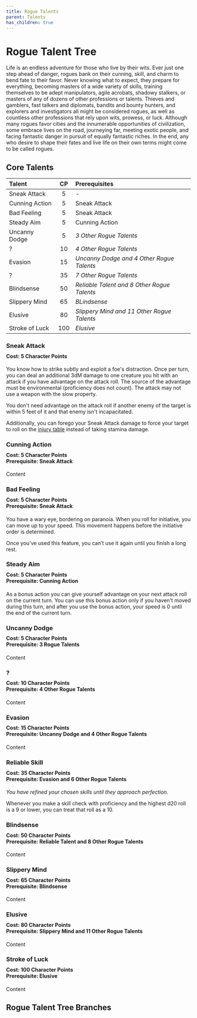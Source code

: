```yaml
---
title: Rogue Talents
parent: Talents
has_children: true
---
```


# Rogue Talent Tree
Life is an endless adventure for those who live by their wits. Ever just one step ahead of danger, rogues bank on their cunning, skill, and charm to bend fate to their favor. Never knowing what to expect, they prepare for everything, becoming masters of a wide variety of skills, training themselves to be adept manipulators, agile acrobats, shadowy stalkers, or masters of any of dozens of other professions or talents. Thieves and gamblers, fast talkers and diplomats, bandits and bounty hunters, and explorers and investigators all might be considered rogues, as well as countless other professions that rely upon wits, prowess, or luck. Although many rogues favor cities and the innumerable opportunities of civilization, some embrace lives on the road, journeying far, meeting exotic people, and facing fantastic danger in pursuit of equally fantastic riches. In the end, any who desire to shape their fates and live life on their own terms might come to be called rogues.

## Core Talents

| Talent | CP | Prerequisites |
|:-------|:--:|:--------------|
| Sneak Attack | 5 | - |
| Cunning Action | 5 | Sneak Attack |
| Bad Feeling | 5 | Sneak Attack |
| Steady Aim | 5 | Cunning Action |
| Uncanny Dodge | 5 | *3 Other Rogue Talents* |
| ? | 10 | *4 Other Rogue Talents*
| Evasion | 15 | *Uncanny Dodge and 4 Other Rogue Talents* |
| ? | 35 | *7 Other Rogue Talents* |
| Blindsense | 50 | *Reliable Talent and 8 Other Rogue Talents* |
| Slippery Mind | 65 | *BLindsense* |
| Elusive | 80 | *Slippery Mind and 11 Other Rogue Talents* |
| Stroke of Luck | 100 | *Elusive* |

### Sneak Attack

<div style="margin-top:-10px;"></div>

#### **Cost:** 5 Character Points
You know how to strike subtly and exploit a foe's distraction. Once per turn, you can deal an additional 3dM damage to one creature you hit with an attack if you have advantage on the attack roll. The source of the advantage must be environmental (proficiency does not count). The attack may not use a weapon with the slow property.

You don't need advantage on the attack roll if another enemy of the target is within 5 feet of it and that enemy isn't incapacitated.

Additionally, you can forego your Sneak Attack damage to force your target to roll on the [injury table](https://stormchaserroleplaying.com/stormchaserRPG/Combat/DamageandHealing/Injuries/) instead of taking stamina damage.

### Cunning Action

<div style="margin-top:-10px;"></div>

#### **Cost:** 5 Character Points<br>**Prerequisite:** Sneak Attack
Content

### Bad Feeling 

<div style="margin-top:-10px;"></div>

#### **Cost:** 5 Character Points<br>**Prerequisite:** Sneak Attack
You have a wary eye, bordering on paranoia. When you roll for initiative, you can move up to your speed. This movement happens before the initiative order is determined.

Once you’ve used this feature, you can’t use it again until you finish a long rest.

### Steady Aim

<div style="margin-top:-10px;"></div>

#### **Cost:** 5 Character Points<br>**Prerequisite:** Cunning Action
As a bonus action you can give yourself advantage on your next attack roll on the current turn. You can use this bonus action only if you haven't moved during this turn, and after you use the bonus action, your speed is 0 until the end of the current turn.

### Uncanny Dodge

<div style="margin-top:-10px;"></div>

#### **Cost:** 5 Character Points<br>**Prerequisite:** 3 Rogue Talents
Content

### ?

<div style="margin-top:-10px;"></div>

#### **Cost:** 10 Character Points<br>**Prerequisite:** 4 Other Rogue Talents
Content

### Evasion

<div style="margin-top:-10px;"></div>

#### **Cost:** 15 Character Points<br>**Prerequisite:** Uncanny Dodge and 4 Other Rogue Talents
Content

### Reliable Skill

<div style="margin-top:-10px;"></div>

#### **Cost:** 35 Character Points<br>**Prerequisite:** Evasion and 6 Other Rogue Talents
*You have refined your chosen skills until they approach perfection.*

Whenever you make a skill check with proficiency and the highest d20 roll is a 9 or lower, you can treat that roll as a 10.

### Blindsense

<div style="margin-top:-10px;"></div>

#### **Cost:** 50 Character Points<br>**Prerequisite:** Reliable Talent and 8 Other Rogue Talents
Content

### Slippery Mind

<div style="margin-top:-10px;"></div>

#### **Cost:** 65 Character Points<br>**Prerequisite:** Blindsense
Content

### Elusive

<div style="margin-top:-10px;"></div>

#### **Cost:** 80 Character Points<br>**Prerequisite:** Slippery Mind and 11 Other Rogue Talents
Content

### Stroke of Luck

<div style="margin-top:-10px;"></div>

#### **Cost:** 100 Character Points<br>**Prerequisite:** Elusive
Content

## Rogue Talent Tree Branches
